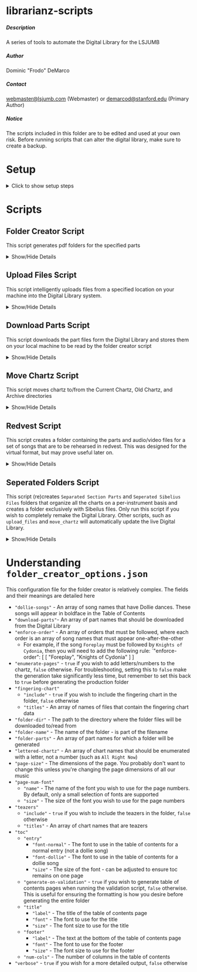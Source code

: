 # librarianz-scripts
##### Description
A series of tools to automate the Digital Library for the LSJUMB
##### Author
Dominic "Frodo" DeMarco
##### Contact
webmaster@lsjumb.com (Webmaster) or demarcod@stanford.edu (Primary Author)
##### Notice
The scripts included in this folder are to be edited and used at your own risk. Before running scripts that can alter the digital library, make sure to create a backup.


# Setup

<details>
   <summary>Click to show setup steps</summary>

### Setup steps

1. Clone this repository
1. Log in to librarian@lsjumb.com online
1. Follow the instructions [here](https://developers.google.com/drive/api/v3/quickstart/python#step_1_turn_on_the) after clicking the "Enable the Drive API" button.
1. When prompted, download the "credentials.json" file and move it into your working directory (likely called librarianz-scripts).
2. Open a terminal window and navigate to the working directory. If you are on windows, the following steps might work better in WSL or Ubuntu. 
3. Run `pip3 install --upgrade google-api-python-client google-auth-httplib2 google-auth-oauthlib` in terminal.
4. Run `python3 login.py` in terminal.
5. Follow the link in the Terminal and authorize the program for the webmaster account.

After you run the login script, you will not need to run it again. If the tokens are somehow invalidated, any script you run will prompt you with a link in the Terminal, which corresponds to the final step.

</details>

# Scripts

## Folder Creator Script
This script generates pdf folders for the specified parts

<details>
   <summary>Show/Hide Details</summary>
   
</details>

## Upload Files Script
This script intelligently uploads files from a specified location on your machine into the Digital Library system.

<details>
   <summary>Show/Hide Details</summary>

### To upload files to the Digital Library

1. Edit the `options/upload_options.json` file as needed
2. Run `python3 upload_files.py` in the terminal

#### Configuring `upload_options.json`
* `mode` can be one of the following:
    * 0 - update existing files (but do not add new ones)
    * 1 - add new files (but do not update existing ones)
    * 2 - update and add files
* `new-charts` is an array of `{ "is-current" : bool, "name": string }` entries, specifying the name of a new chart and whether it should be placed in the current or old chartz category
* `require-titles-match` controls whether, when updating part files, the titles must exactly match or can differ in the alias used to refer to a certain part. For example, if you wish to update the file `Chart Name - toobz.pdf` with the file `Chart Name - tööbz.pdf`, you will need to change this option to false
* `resources-directory` is a file path to the directory that contains the files you wish to add/update. This script will not recursively check subdirectories, so all files that are intended to be added must live directly in this directory
* `supported-file-types` is a list of file extensions that can be added to the Digital Library

#### Notes
1. Shortcuts for parts and sibelius files will automatically be generated. If the Digital Library is already live, it will update in real-time without any further action
2. If the script is telling you that a file or folder already exists, but you can't see it on the web, then check the trash
3. In order for part files to be recognized, the must be named `{chartname} - {partname}.pdf` (for example, `All Right Now - Bonz.pdf`). The chartnames must match for all files.

</details>

## Download Parts Script
This script downloads the part files form the Digital Library and stores them on your local machine to be read by the folder creator script

<details>
   <summary>Show/Hide Details</summary>
   
### To download the part files

1. Edit the `options/folder_creator_options.json` file to specify the destination of the downloaded items and the parts to download.
2. Run `python3 download_parts.py`

#### Configuring `folder_creator_options.json`
This config file has a large number of options, which are fully detailed [here](#understanding-folder_creator_optionsjson). However, you only need to worry about 2 options for the downloading step:

1. `"download-parts"` is an array of part names to download
2. `"folder-dir"` is the directory where the parts will be downloaded

#### Notes

1. If the path in `"folder-dir"` does not already exist, it will be created. If it does exist, any files with the same name will be overwritten
   
</details>

## Move Chartz Script
This script moves chartz to/from the Current Chartz, Old Chartz, and Archive directories

<details>
   <summary>Show/Hide Details</summary>
      

### To move a chart to a different location

1. Edit the `options/move_chartz_options.json` file to specify which chartz you wish to move, and where you wish to move them
2. Run `python3 move_chartz.py` in the terminal

#### Configuring `move_chartz_options.json`

* `chartz` is an array of chartz that you wish to move. Each element `{ "name": string, "to": number }` contains:
   * `name` - the name of the chart
   * `to` - the location where this chart should be moved. This value is a number from 0 to 2:
      * 0 - Move to `Current Chartz`
      * 1 - Move to `Old Chartz`
      * 2 - Archive this chart (move it to `Digital LibraryArchives/Chart Data` directory

#### Notes
1. This script will automatically update all shortcuts and references in the Separated Sibelius Files/Section Parts directories
   1. If the chart is being moved to the archive, a new subdirectory called `Shortcuts` will be created to store the shortcuts
   2. If the chart is being moved from the archive back into the main library, the shortcuts will be re-added, and the `Shortcuts` folder will be removed
2. Once a chart has been moved to the archive, it can be found in the `Archive/Chart Data` directory. From there, it can be safely manipulated or deleted without affecting the live DigitalLibrary

</details>

## Redvest Script
This script creates a folder containing the parts and audio/video files for a set of songs that are to be rehearsed in redvest. This was designed for the virtual format, but may prove useful later on.

<details>
   <summary>Show/Hide Details</summary>

### To create Red Vest Folders

1. Edit the redvest.json file to contain the name of the new folder you wish to add along with the list of chartz that will be rehearsed.
2. Run `python3 redvest_creator.py` in the terminal.

#### Notes
1. If you wish to have the new folders appear in a new location, you will need to change the `parent-name` field reflect the name of the directory in which to place the new redvest folder.
2. If you wish to output folders grouped per-instrument, set the `individual-sections` field to `True`

</details>

## Seperated Folders Script
This script (re)creates `Separated Section Parts` and `Seperated Sibelius Files` folders that organize all the charts on a per-instrument basis and creates a folder exclusively with Sibeilus files. Only run this script if you wish to completely remake the Digital Library. Other scripts, such as `upload_files` and `move_chartz` will automatically update the live Digital Library.

<details>
   <summary>Show/Hide Details</summary>

### To separate the folders and safely reconstruct the Live Digital Library
1. Make sure that the existing Separated Section Folders are no longer contained in the `[LIVE] DigitalLibrary` directory. You will likely see shortcuts to `Current Chartz` and `Old Chartz` folders within the `LSJUMB Digital Chartz` folder inside the live directory. These shortcuts will be broken when you run this script, and should be deleted.
2. Run `python3 separated_folders_creator.py` in the Terminal
3. After checking to ensure all is in order, manually re-add the `Current Charts` and `Old Chartz` folders to the `LSJUMB Digital Chartz` folder within the live directory. This should be the same location as the shortcuts you deleted earlier.

#### Warning
You will need to take the Digital Library offline when running this script. The average runtime is 10-20 mins, so expect 15-25 mins of Digital Library downtime.

#### Note
Configure which sections go to which output folders in `options\parts.json`. The format of this file is a series of key-value pairs in the format `OUTPUT_NAME: [INSTRUMENT NAMES]`. For instance, the pair `"CPG": ["Clarz", "Picz"]` would send all pieces with `"Clarz"` or `"Picz"` in the name to the folder `"CPG"` (inside the main `Separated Section Parts` output folder). In other words, if you want all songs labelled `SONGNAME - Clarz` and `SONGNAME - Picz` to go to the `CPG` folder, the above example would accomplish this.

</details>

# Understanding `folder_creator_options.json`
This configuration file for the folder creator is relatively complex. The fields and their meanings are detailed here

* `"dollie-songs"` - An array of song names that have Dollie dances. These songs will appear in boldface in the Table of Contents
* `"download-parts"`- An array of part names that should be downloaded from the Digital Library
* `"enforce-order"` - An array of orders that must be followed, where each order is an array of song names that must appear one-after-the-other
   * For example, if the song `Foreplay` must be followed by `Knights of Cydonia`, then you will need to add the following rule: `"enforce-order": [ [ "Foreplay", "Knights of Cydonia" ] ]
* `"enumerate-pages"` - `true` if you wish to add letters/numbers to the chartz, `false` otherwise. For troubleshooting, setting this to `false` make the generation take significantly less time, but remember to set this back to `true` before generating the production folder
* `"fingering-chart"`
   * `"include"` - `true` if you wish to include the fingering chart in the folder, `false` otherwise
   * `"titles"` - An array of names of files that contain the fingering chart data
* `"folder-dir"` - The path to the directory where the folder files will be downloaded to/read from
* `"folder-name"` - The name of the folder - is part of the filename
* `"folder-parts"` - An array of part names for which a folder will be generated
* `"lettered-chartz"` - An array of chart names that should be enumerated with a letter, not a number (such as `All Right Now`)
* `"page-size"` - The dimensions of the page. You probably don't want to change this unless you're changing the page dimensions of all our music
* `"page-num-font"`
   * `"name"` - The name of the font you wish to use for the page numbers. By default, only a small selection of fonts are supported
   * `"size"` - The size of the font you wish to use for the page numbers
* `"teazers"`
   * `"include"` - `true` if you wish to include the teazers in the folder, `false` otherwise
   * `"titles"` - An array of chart names that are teazers
* `"toc"`
   * `"entry"`
      * `"font-normal"` - The font to use in the table of contents for a normal entry (not a dollie song)
      * `"font-dollie"` - The font to use in the table of contents for a dollie song
      * `"size"` - The size of the font - can be adjusted to ensure toc remains on one page
   * `"generate-on-validation"` - `true` if you wish to generate table of contents pages when running the validation script, `false` otherwise. This is useful for ensuring the formatting is how you desire before generating the entire folder
   * `"title"`
      * `"label"` - The title of the table of contents page
      * `"font"` - The font to use for the title
      * `"size"` - The font size to use for the title
   * `"footer"`
      * `"label"` - The text at the bottom of the table of contents page
      * `"font"` - The font to use for the footer
      * `"size"` - The font size to use for the footer
   * `"num-cols"` - The number of columns in the table of contents
* `"verbose"` - `true` if you wish for a more detailed output, `false` otherwise
